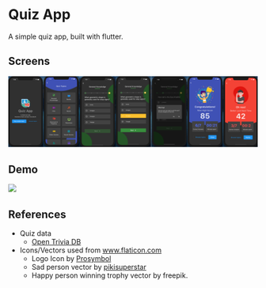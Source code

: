 # Quiz App

A simple quiz app, built with flutter.

## Screens
<img src="screens.png"/>


## Demo
<img height="400" src="demo.gif"/>


## References 
- Quiz data 
    - [Open Trivia DB](https://opentdb.com/)
- Icons/Vectors used from www.flaticon.com
    - Logo Icon by [Prosymbol](https://www.flaticon.com/authors/prosymbols)
    - Sad person vector by [pikisuperstar](https://www.freepik.com/pikisuperstar)
    - Happy person winning trophy vector by freepik.
